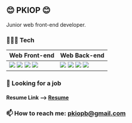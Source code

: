 ## 😊 PKIOP 😊

Junior web front-end developer.

### 🧑🏻‍💻 Tech

| Web Front-end | Web Back-end |
| -------- | -------- |
| <img src="https://img.shields.io/badge/Javascript-white"/> <img src="https://img.shields.io/badge/Typescript-white"/> <img src="https://img.shields.io/badge/React-white"/> <img src="https://img.shields.io/badge/MobX-white"/>   |<img src="https://img.shields.io/badge/Express-white"/>    <img src="https://img.shields.io/badge/Koa-white"/>   <img src="https://img.shields.io/badge/MySQL-white"/> <img src="https://img.shields.io/badge/MongoDB-white"/> |

<!--
### 📝 Recode

[![pkiop's github stats](https://github-readme-stats.vercel.app/api?username=pkiop)](https://github.com/anuraghazra/github-readme-stats)  

![solved.ac프로필](http://mazassumnida.wtf/api/v2/generate_badge?boj=pkiop)
-->
### 🤔 Looking for a job

#### Resume Link --> [Resume](https://github.com/pkiop/pkiop/blob/master/resume.pdf)

### 📫  How to reach me: pkiopb@gmail.com
